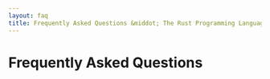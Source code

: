 ```yaml
---
layout: faq
title: Frequently Asked Questions &middot; The Rust Programming Language
---
```


# Frequently Asked Questions

